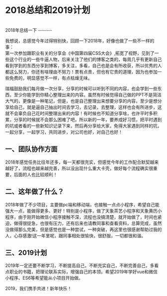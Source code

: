 # 2018总结和2019计划
<br/>
2018年总结一下
-------
<br/>

  我想说，总感觉今年过得特别快，回顾一下2018年，好像也做了一些不一样的事：<br/>
  第一次参加跟职业有关的分享会《中国第四届CSS大会》,拓宽了视野，见到了一些这个行业的一些牛逼人物，后来关注了他们的博客之类的，每周几乎有更新自己看到学到的东西分享到博客，多关注，多看，自己也是会有所收获，所以优秀的人都这么努力，你还有啥理由不努力！票有点贵，但也有它贵的道理，因为也参加一些免费的，明显感觉不一样，有点枯燥无味。
<br/>

  瑞福鼓励我们每月做一次分享，分享的时候可以听到不同的内容，也会学到一些东西，至少你能学到你精心整理出来的内容。虽然有时候觉得自己做的PPT不是简洁大气的，更像是一种笔记，但是，也是自己整理出来想要分享的内容，至少是想分享给自己，就是逼自己抽出时间去学习，去记录，去整理，这样也会有所进步，这就不会辜负自己花时间整理出来的内容！有时候也不知道分享啥，也许平时多积累，分享的时候就不会那么困难了吧，所以新的一年，要养成好习惯，把平时遇到的坑或者看的一些新知识记录下来，然后再分享给大家，免得大家遇到同样的坑，一起分享，一起学习，共同进步，对公司也好，对自己也好！
<br/>

一、团队协作方面
-------
  2018年感觉任务比往年还多，每一天都很充实，但感觉今年的工作配合默契越来越好了，流程也越来越完善，所以没出现什么重大卡壳，做好每个流程确实很重要，后面的人也比较顺利！
<br/>

二、这年做了什么？
-------
  2018年做了不少项目，主要做pc端和移动端，也接触一点点小程序，希望自己能强大一点，能做得更多、更好！特别是小程序，做了天象茶艺小程序和天象黄历小程序，由于刚开始微信小程序接触不深，流程也没搞清楚，就开始做了，时间也紧迫，做得很捉急，也很有压力，还有后来也请教同事和查看资料，总算完成，虽然没做得那么完美，但是感觉也是一种尝试，一种突破，再这里也很感谢帮助过我的人，心存感激!这一年里呢，跟同事相处很愉快，很舒服，一切都很和谐。
<br />

三、2019计划
-------
   2019年一定还要不断学习，不断提高自己，不断充实自己，不断完善自己，多看点职业的书籍，把理论联系实际，增强自己的本领。希望2019年学好vue和微信小程序、ES6等希望能从小项目开始做。
<br/>

 2019，我们携手共进！新年快乐！


    
